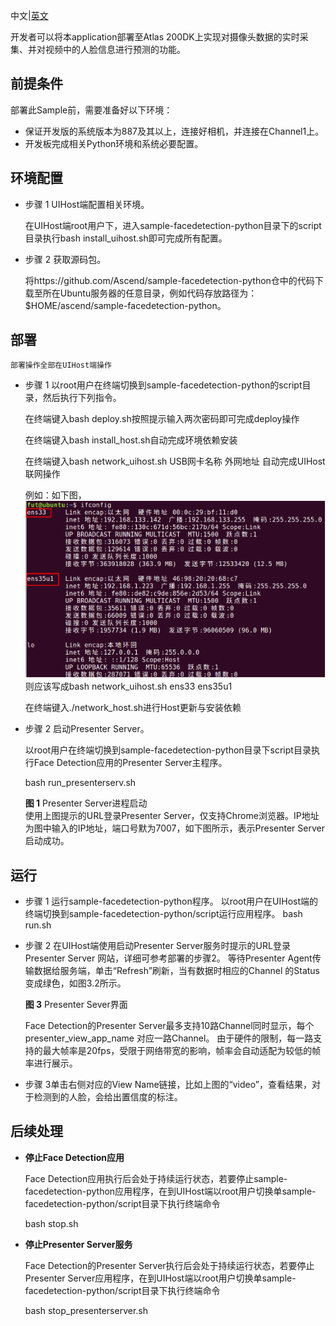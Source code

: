 中文|[英文](README.md)

开发者可以将本application部署至Atlas 200DK上实现对摄像头数据的实时采集、并对视频中的人脸信息进行预测的功能。

## 前提条件

部署此Sample前，需要准备好以下环境：

-   保证开发版的系统版本为887及其以上，连接好相机，并连接在Channel1上。
-   开发板完成相关Python环境和系统必要配置。

## 环境配置
-   步骤 1 UIHost端配置相关环境。

    在UIHost端root用户下，进入sample-facedetection-python目录下的script目录执行bash install_uihost.sh即可完成所有配置。
-   步骤 2 获取源码包。

    将https://github.com/Ascend/sample-facedetection-python仓中的代码下载至所在Ubuntu服务器的任意目录，例如代码存放路径为：$HOME/ascend/sample-facedetection-python。


## 部署<a name="zh-cn_topic_0167071573_section7994174585917"></a>
	部署操作全部在UIHost端操作
-   步骤 1 以root用户在终端切换到sample-facedetection-python的script目录，然后执行下列指令。

	在终端键入bash deploy.sh按照提示输入两次密码即可完成deploy操作
	
	在终端键入bash install_host.sh自动完成环境依赖安装
	
	在终端键入bash network_uihost.sh USB网卡名称 外网地址 自动完成UIHost联网操作
	
	例如：如下图，
	![](doc/source/img/ifconfig.png "网口配置图")
	则应该写成bash network_uihost.sh ens33 ens35u1

	在终端键入./network_host.sh进行Host更新与安装依赖
	
-   步骤 2 启动Presenter Server。

	以root用户在终端切换到sample-facedetection-python目录下script目录执行Face Detection应用的Presenter Server主程序。
	
	bash run_presenterserv.sh

	**图 1**  Presenter Server进程启动  
	使用上图提示的URL登录Presenter Server，仅支持Chrome浏览器。IP地址为图中输入的IP地址，端口号默为7007，如下图所示，表示Presenter Server启动成功。


## 运行
-   步骤 1 运行sample-facedetection-python程序。
	以root用户在UIHost端的终端切换到sample-facedetection-python/script运行应用程序。
	bash run.sh
-   步骤 2 在UIHost端使用启动Presenter Server服务时提示的URL登录 Presenter Server 网站，详细可参考部署的步骤2。
	等待Presenter Agent传输数据给服务端，单击“Refresh”刷新，当有数据时相应的Channel 的Status变成绿色，如图3.2所示。

	**图 3**  Presenter Sever界面


	Face Detection的Presenter Server最多支持10路Channel同时显示，每个 presenter_view_app_name 对应一路Channel。
	由于硬件的限制，每一路支持的最大帧率是20fps，受限于网络带宽的影响，帧率会自动适配为较低的帧率进行展示。
-   步骤 3单击右侧对应的View Name链接，比如上图的“video”，查看结果，对于检测到的人脸，会给出置信度的标注。

## 后续处理

-   **停止Face Detection应用**

    Face Detection应用执行后会处于持续运行状态，若要停止sample-facedetection-python应用程序，在到UIHost端以root用户切换单sample-facedetection-python/script目录下执行终端命令
    
	bash stop.sh

-   **停止Presenter Server服务**

    Face Detection的Presenter Server执行后会处于持续运行状态，若要停止Presenter Server应用程序，在到UIHost端以root用户切换单sample-facedetection-python/script目录下执行终端命令
    
	bash stop_presenterserver.sh
